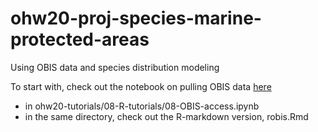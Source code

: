 # ohw20-proj-species-marine-protected-areas

Using OBIS data and species distribution modeling

To start with, check out the notebook on pulling OBIS data [here](https://github.com/oceanhackweek/ohw20-tutorials/blob/master/08-R-tutorials/08-OBIS-access.ipynb)
 - in ohw20-tutorials/08-R-tutorials/08-OBIS-access.ipynb
 - in the same directory, check out the R-markdown version, robis.Rmd
 
 
